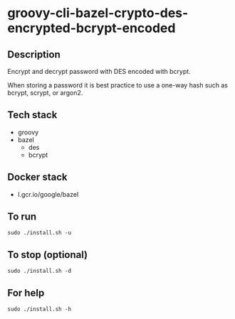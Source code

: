 # groovy-cli-bazel-crypto-des-encrypted-bcrypt-encoded

## Description
Encrypt and decrypt password with DES
encoded with bcrypt.

When storing a password it is best practice
to use a one-way hash such as bcrypt, scrypt,
or argon2.

## Tech stack
- groovy
- bazel
  - des
  - bcrypt

## Docker stack
- l.gcr.io/google/bazel

## To run
`sudo ./install.sh -u`

## To stop (optional)
`sudo ./install.sh -d`

## For help
`sudo ./install.sh -h`
